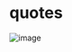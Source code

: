 # quotes

![image](https://user-images.githubusercontent.com/104862689/186554024-a35ea576-48c2-4c1e-aab8-43c7d5320efd.png)
